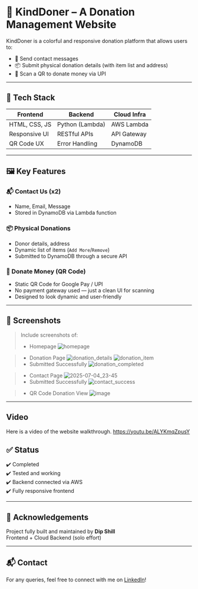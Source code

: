 # 🌟 KindDoner – A Donation Management Website

KindDoner is a colorful and responsive donation platform that allows users to:
- 💬 Send contact messages
- 📦 Submit physical donation details (with item list and address)
- 💸 Scan a QR to donate money via UPI

---

## 🔧 Tech Stack

| Frontend        | Backend         | Cloud Infra |
|----------------|-----------------|-------------|
| HTML, CSS, JS   | Python (Lambda) | AWS Lambda  |
| Responsive UI   | RESTful APIs     | API Gateway |
| QR Code UX      | Error Handling   | DynamoDB    |

---

## 🖼️ Key Features

### 📬 Contact Us (x2)
- Name, Email, Message
- Stored in DynamoDB via Lambda function

### 📦 Physical Donations
- Donor details, address
- Dynamic list of items (`Add More`/`Remove`)
- Submitted to DynamoDB through a secure API

### 💸 Donate Money (QR Code)
- Static QR Code for Google Pay / UPI
- No payment gateway used — just a clean UI for scanning
- Designed to look dynamic and user-friendly

---

## 📸 Screenshots

> Include screenshots of:
> - Homepage
![homepage](https://github.com/user-attachments/assets/743bc3b7-6205-4c46-b275-0814a008e346)

> - Donation Page
![donation_details](https://github.com/user-attachments/assets/92a867ca-5b96-4988-9c43-a7fd9462d0cd)
![donation_item](https://github.com/user-attachments/assets/8423a50a-faf0-4048-a1a9-2dd1d22baed6)
> - Submitted Successfully
![donation_completed](https://github.com/user-attachments/assets/a6c0fc79-da90-4062-8cb3-75136c87cc30)

> - Contact Page
![2025-07-04_23-45](https://github.com/user-attachments/assets/c08bbc87-6f53-4596-89ee-050d3f3ea16d)
> - Submitted Successfully
![contact_success](https://github.com/user-attachments/assets/dbefac53-b274-4b16-9a22-0b4d3b92dbdb)

> - QR Code Donation View
![image](https://github.com/user-attachments/assets/5515f1cc-9a5a-46e0-a993-16711f0c7528)

---

## Video
Here is a video of the website walkthrough.
https://youtu.be/ALYKmqZpusY



## ✅ Status

✔️ Completed  
✔️ Tested and working  
✔️ Backend connected via AWS  
✔️ Fully responsive frontend

---

## 🙌 Acknowledgements

Project fully built and maintained by **Dip Shill**  
Frontend + Cloud Backend (solo effort)

---

## 📬 Contact

For any queries, feel free to connect with me on [LinkedIn](https://www.linkedin.com/in/dip-shill-010814211/)!


